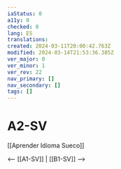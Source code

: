 ```yaml
---
iaStatus: 0
a11y: 0
checked: 0
lang: ES
translations: 
created: 2024-03-11T20:00:42.763Z
modified: 2024-03-14T21:53:36.385Z
ver_major: 0
ver_minor: 1
ver_rev: 22
nav_primary: []
nav_secondary: []
tags: []
---
```

# A2-SV

[[Aprender Idioma Sueco]]

<-- [[A1-SV]] | [[B1-SV]] -->